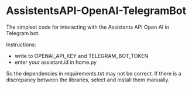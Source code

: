 # AssistentsAPI-OpenAI-TelegramBot
The simplest code for interacting with the Assistants API Open AI in Telegram bot.

Instructions:
- write to OPENAI_API_KEY and TELEGRAM_BOT_TOKEN
- enter your assistant.id in home.py

So the dependencies in requirements.txt may not be correct. If there is a discrepancy between the libraries, select and install them manually.
